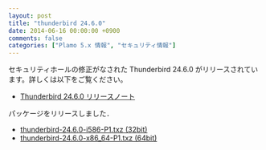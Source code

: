 ```yaml
---
layout: post
title: "thunderbird 24.6.0"
date: 2014-06-16 00:00:00 +0900
comments: false
categories: ["Plamo 5.x 情報", "セキュリティ情報"]
---
```

セキュリティホールの修正がなされた Thunderbird 24.6.0 がリリースされています。詳しくは以下をご覧ください。

* [Thunderbird 24.6.0 リリースノート](http://www.mozilla.jp/thunderbird/24.6.0/releasenotes/)

パッケージをリリースしました．

* [thunderbird-24.6.0-i586-P1.txz (32bit)](ftp://plamo.linet.gr.jp/pub/Plamo-5.x/x86/plamo/04_xapps/thunderbird-24.6.0-i586-P1.txz)
* [thunderbird-24.6.0-x86_64-P1.txz (64bit)](ftp://plamo.linet.gr.jp/pub/Plamo-5.x/x86_64/plamo/04_xapps/thunderbird-24.6.0-x86_64-P1.txz)
